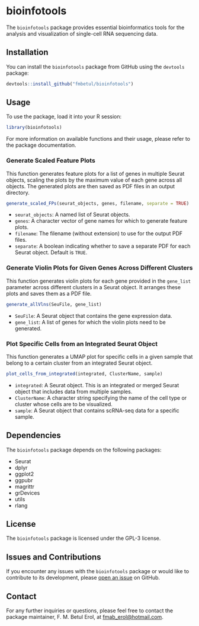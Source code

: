 # bioinfotools

The `bioinfotools` package provides essential bioinformatics tools for the analysis and visualization of single-cell RNA sequencing data.

## Installation

You can install the `bioinfotools` package from GitHub using the `devtools` package:

``` r
devtools::install_github("fmbetul/bioinfotools")
```

## Usage

To use the package, load it into your R session:

``` r
library(bioinfotools)
```

For more information on available functions and their usage, please refer to the package documentation.

### Generate Scaled Feature Plots

This function generates feature plots for a list of genes in multiple Seurat objects, scaling the plots by the maximum value of each gene across all objects. The generated plots are then saved as PDF files in an output directory.

```R
generate_scaled_FPs(seurat_objects, genes, filename, separate = TRUE)
```

- `seurat_objects`: A named list of Seurat objects.
- `genes`: A character vector of gene names for which to generate feature plots.
- `filename`: The filename (without extension) to use for the output PDF files.
- `separate`: A boolean indicating whether to save a separate PDF for each Seurat object. Default is `TRUE`.


### Generate Violin Plots for Given Genes Across Different Clusters

This function generates violin plots for each gene provided in the `gene_list` parameter across different clusters in a Seurat object. It arranges these plots and saves them as a PDF file.

```R
generate_allVlns(SeuFile, gene_list)
```

- `SeuFile`: A Seurat object that contains the gene expression data.
- `gene_list`: A list of genes for which the violin plots need to be generated.


### Plot Specific Cells from an Integrated Seurat Object

This function generates a UMAP plot for specific cells in a given sample that belong to a certain cluster from an integrated Seurat object.

```R
plot_cells_from_integrated(integrated, ClusterName, sample)
```

- `integrated`: A Seurat object. This is an integrated or merged Seurat object that includes data from multiple samples.
- `ClusterName`: A character string specifying the name of the cell type or cluster whose cells are to be visualized.
- `sample`: A Seurat object that contains scRNA-seq data for a specific sample.


## Dependencies

The `bioinfotools` package depends on the following packages:

- Seurat
- dplyr
- ggplot2
- ggpubr
- magrittr
- grDevices
- utils
- rlang

## License

The `bioinfotools` package is licensed under the GPL-3 license.


## Issues and Contributions

If you encounter any issues with the `bioinfotools` package or would like to contribute to its development, please [open an issue](https://github.com/fmbetul/bioinfotools/issues) on GitHub.


## Contact

For any further inquiries or questions, please feel free to contact the package maintainer, F. M. Betul Erol, at fmab_erol@hotmail.com.
